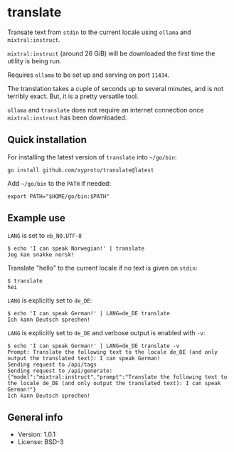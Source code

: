 # translate

Transate text from `stdin` to the current locale using `ollama` and `mixtral:instruct`.

`mixtral:instruct` (around 26 GiB) will be downloaded the first time the utility is being run.

Requires `ollama` to be set up and serving on port `11434`.

The translation takes a cuple of seconds up to several minutes, and is not terribly exact. But, it is a pretty versatile tool.

`ollama` and `translate` does not require an internet connection once `mixtral:instruct` has been downloaded.

## Quick installation

For installing the latest version of `translate` into `~/go/bin`:

    go install github.com/xyproto/translate@latest

Add `~/go/bin` to the `PATH` if needed:

    export PATH="$HOME/go/bin:$PATH"

## Example use

`LANG` is set to `nb_NO.UTF-8`

```
$ echo 'I can speak Norwegian!' | translate
Jeg kan snakke norsk!
```

Translate "hello" to the current locale if no text is given on `stdin`:

```
$ translate
hei
```

`LANG` is explicitly set to `de_DE`:

```
$ echo 'I can speak German!' | LANG=de_DE translate
Ich kann Deutsch sprechen!
```

`LANG` is explicitly set to `de_DE` and verbose output is enabled with `-v`:

```
$ echo 'I can speak German!' | LANG=de_DE translate -v
Prompt: Translate the following text to the locale de_DE (and only output the translated text): I can speak German!
Sending request to /api/tags
Sending request to /api/generate: {"model":"mixtral:instruct","prompt":"Translate the following text to the locale de_DE (and only output the translated text): I can speak German!"}
Ich kann Deutsch sprechen!
```

## General info

* Version: 1.0.1
* License: BSD-3
